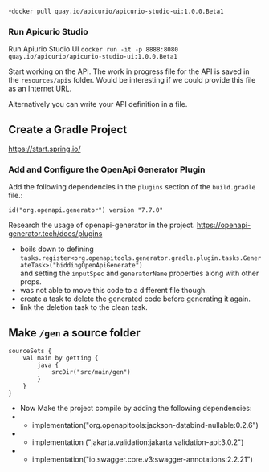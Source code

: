 
-`docker pull quay.io/apicurio/apicurio-studio-ui:1.0.0.Beta1`

### Run Apicurio Studio


Run Apiurio Studio UI
`docker run -it -p 8888:8080 quay.io/apicurio/apicurio-studio-ui:1.0.0.Beta1`

Start working on the API. 
The work in progress file for the API is saved in the `resources/apis` folder.
Would be interesting if we could provide this file as an Internet URL.

Alternatively you can write your API definition in a file.  


## Create a Gradle Project


https://start.spring.io/

### Add and Configure the OpenApi Generator Plugin
Add the following dependencies in the `plugins` section of the `build.gradle` file.:

`id("org.openapi.generator") version "7.7.0"`

Research the usage of openapi-generator in the project. https://openapi-generator.tech/docs/plugins

- boils down to defining `tasks.register<org.openapitools.generator.gradle.plugin.tasks.GenerateTask>("biddingOpenApiGenerate")`  
and setting the `inputSpec` and `generatorName` properties along with other props.
-  was not able to move this code to a different file though.
- create a task to delete the generated code before generating it again.
- link the deletion task to the clean task. 
 

## Make `/gen` a source folder

```code
sourceSets {
    val main by getting {
        java {
            srcDir("src/main/gen")
        }
    }
}
```

- Now Make the project compile by adding the following dependencies:
- - implementation("org.openapitools:jackson-databind-nullable:0.2.6")
- - implementation ("jakarta.validation:jakarta.validation-api:3.0.2")
- - implementation("io.swagger.core.v3:swagger-annotations:2.2.21")
